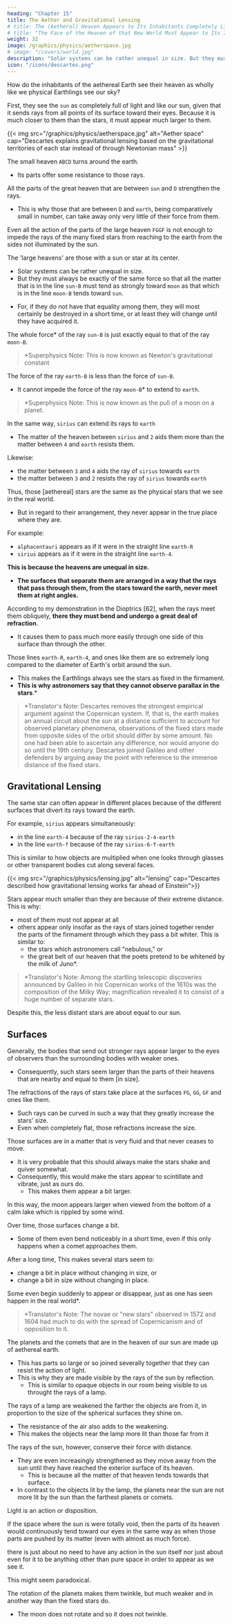 ```yaml
---
heading: "Chapter 15"
title: The Aether and Gravitational Lensing 
# title: The (Aetheral) Heaven Appears to Its Inhabitants Completely Like That of Ours
# title: "The Face of the Heaven of that New World Must Appear to Its Inhabitants Completely Like That of Our World"
weight: 32
image: /graphics/physics/aetherspace.jpg
# image: "/covers/world.jpg"
description: "Solar systems can be rather unequal in size. But they must always be exactly of the same force."
icon: "/icons/descartes.png"
---
```



How do the inhabitants of the aethereal Earth see their heaven as wholly like we physical Earthlings see our sky? 

<!-- that of ours? -->

<!-- the inhabitants of Earth  -->

First, they see the `sun`  as completely full of light and like our sun, given that it sends rays from all points of its surface toward their eyes. Because it is much closer to them than the stars, it must appear much larger to them. 


{{< img src="/graphics/physics/aetherspace.jpg" alt="Aether space" cap="Descartes explains gravitational lensing based on  the gravitational territories of each star instead of through Newtonian mass" >}}

The small heaven `ABCD` turns around the earth. 
- Its parts offer some resistance to those rays. 

All the parts of the great heaven that are between `sun` and `D` strengthen the rays. 
- This is why those that are between `D` and `earth`, being comparatively small in number, can take away only very little of their force from them.

Even all the action of the parts of the large heaven `FGGF` is not enough to impede the rays of the many fixed stars from reaching to the earth from the sides not illuminated by the sun.

The 'large heavens' are those with a sun or star at its center.
- Solar systems can be rather unequal in size. 
- But they must always be exactly of the same force so that all the matter that is in the line `sun-B` must tend as strongly toward `moon` as that which is in the line `moon-B` tends toward `sun`. 
<!-- `ε` -->
- For, if they do not have that equality among them, they will most certainly be destroyed in a short time, or at least they will change until they have acquired it.

The whole force* of the ray `sun-B` is just exactly equal to that of the ray `moon-B`. 

> *Superphysics Note: This is now known as Newton's gravitational constant

The force of the ray `earth-B` is less than the force of `sun-B`.
- It cannot impede the force of the ray `moon-B`* to extend to `earth`. 

> *Superphysics Note: This is now known as the pull of a moon on a planet.


In the same way, `sirius` can extend its rays to `earth`
- The matter of the heaven between `sirius` and `2` aids them more than the matter between `4` and `earth` resists them.

Likewise:
- the matter between `3` and `4` aids the ray of `sirius` towards `earth`   
- the matter between `3` and `2` resists the ray of `sirius` towards `earth`

<!-- , and in addition in as much as that between 3 and 4 aids them no less than that between 3 and 2 resists them.  -->

Thus, those [aethereal] stars are the same as the physical stars that we see in the real world.
<!-- judging others proportionately, those stars must appear no less confusedly arranged, nor less in number, nor less unequal to one another, than do those we see in the real world. -->
- But in regard to their arrangement, they never appear in the true place where they are. 

For example:
- `alphacentauri` appears as if it were in the straight line `earth-R`
- `sirius` appears as if it were in the straight line `earth-4`.

**This is because the heavens are unequal in size.** 
- **The surfaces that separate them are arranged in a way that the rays that pass through them, from the stars toward the earth, never meet them at right angles.**

<!-- just about never so disposed that  -->


According to my demonstration in the Dioptrics [62], when the rays meet them obliquely, **there they must bend and undergo a great deal of refraction**.
- It causes them to pass much more easily through one side of this surface than through the other. 

<!-- TB -->
Those lines `earth-R`, `earth-4`, and ones like them are so extremely long compared to the diameter of Earth's orbit around the sun. 
- This makes the Earthlings always see the stars as fixed in the firmament. 
- **This is why astronomers say that they cannot observe parallax in the stars**.*

> *Translator's Note: Descartes removes the strongest empirical argument against the Copernican system. If, that is, the earth makes an annual circuit about the sun at a distance sufficient to account for observed planetary phenomena, observations of the fixed stars made from opposite sides of the orbit should differ by some amount. No one had been able to ascertain any difference, nor would anyone do so until the 19th century. Descartes joined Galileo and other defenders by arguing away the point with reference to the immense distance of the fixed stars.

<!-- Regarding the number of those stars, consider also that  -->


## Gravitational Lensing 

The same star can often appear in different places because of the different surfaces that divert its rays toward the earth.

For example, `sirius` appears simultaneously:
- in the line `earth-4` because of the ray `sirius-2-4-earth` 
- in the line `earth-f` because of the ray `sirius-6-f-earth`

This is similar to how objects are multiplied when one looks through glasses or other transparent bodies cut along several faces.

{{< img src="/graphics/physics/lensing.jpg" alt="lensing" cap="Descartes described how gravitational lensing works far ahead of Einstein">}}


Stars appear much smaller than they are because of their extreme distance. This is why:
- most of them must not appear at all
- others appear only insofar as the rays of stars joined together render the parts of the firmament through which they pass a bit whiter. This is similar to:
  - the stars which astronomers call "nebulous," or
  - the great belt of our heaven that the poets pretend to be whitened by the milk of Juno*.

> *Translator's Note: Among the startling telescopic discoveries announced by Galileo in his Copernican works of the 1610s was the composition of the Milky Way; magnification revealed it to consist of a huge number of separate stars.

Despite this, the less distant stars are about equal to our sun<!-- , in order to judge that they can appear as large as the largest of our world -->.


## Surfaces

Generally, the bodies that send out stronger rays appear larger to the eyes of observers than the surrounding bodies with weaker ones.
- Consequently, such stars seem larger than the parts of their heavens that are nearby and equal to them [in size].

The refractions of the rays of stars take place at the surfaces `FG`, `GG`, `GF` and ones like them. 
- Such rays can be curved in such a way that they greatly increase the stars' size.
- Even when completely flat, those refractions increase the size.


Those surfaces are in a matter that is very fluid and that never ceases to move.
- It is very probable that this should always make the stars shake and quiver somewhat. 
- Consequently, this would make the stars appear to scintillate and vibrate, just as ours do.
  - This makes them <!-- , and even, because of their vibration, --> appear a bit larger. 

In this way, the moon appears larger when viewed from the bottom of a calm lake which is rippled by some wind. <!--  of which the surface is not very stirred up or agitated, but merely a bit rippled by the breath of some wind. -->

Over time, those surfaces change a bit.
- Some of them even bend noticeably in a short time, even if this only happens when a comet approaches them.

After a long time, This makes several stars seem to:
- change a bit in place without changing in size, or
- change a bit in size without changing in place. 

Some even begin suddenly to appear or disappear, just as one has seen happen in the real world*.

> *Translator's Note: The novae or "new stars" observed in 1572 and 1604 had much to do with the spread of Copernicanism and of opposition to it.



The planets and the comets that are in the heaven of our sun are made up of <!--  that are in the same heaven as the sun, knowing that the parts of the --> aethereal earth.
- This has parts <!-- of which they are composed are --> so large or so joined severally together that they can resist the action of light.
- This is why they are made visible by the rays of the sun by reflection.
  - This is similar to opaque objects in our room being visible to us throught the rays of a lamp.


The rays of a lamp are weakened the farther the objects are from it, in proportion to the size of the spherical surfaces they shine on.
- The resistance of the air also adds to the weakening. 
- This makes the objects near the lamp more lit than those far from it

The rays of the sun, however, conserve their force with distance. 
- They are even increasingly strengthened as they move away from the sun until they have reached the exterior surface of its heaven.
  - This is because all the matter of that heaven tends towards that surface.
- In contrast to the objects lit by the lamp, the planets near the sun are not more lit by the sun than the farthest planets or comets. 

<!-- The same thing also happens in the real world. I do not believe, however, that it is possible to give a reason for it if one supposes that light is anything in the objects other than an action or disposition such as I have set forth.  -->

<!-- I say an ; for, if you have attended well to what I have just demonstrated, to wit, that,  -->

Light is an action or disposition.

If the space where the sun is were totally void, then the parts of its heaven would continuously tend toward our eyes in the same way as when those parts are pushed by its matter (even with almost as much force).


 <!-- , you can well judge that --> there is just about no need to have any action in the sun itself nor just about even for it to be anything other than pure space in order to appear as we see it. 

This might seem paradoxical. 

The rotation of the planets makes them twinkle, but much weaker and in another way than the fixed stars do.
- The moon does not rotate and so it does not twinkle.


